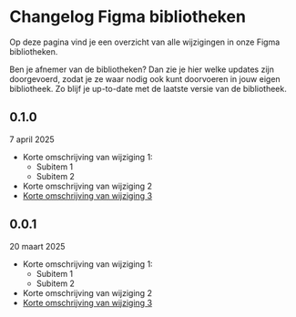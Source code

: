# Changelog Figma bibliotheken

Op deze pagina vind je een overzicht van alle wijzigingen in onze Figma bibliotheken.

Ben je afnemer van de bibliotheken? Dan zie je hier welke updates zijn doorgevoerd, zodat je ze waar nodig ook kunt doorvoeren in jouw eigen bibliotheek. Zo blijf je up-to-date met de laatste versie van de bibliotheek.

<!-- Hieronder vind je 2 templates die je kunt gebruiken om de changelog te schrijven:

1. Template voor het publiceren van een nieuwe versie op de changelogpagina
2. Template voor het schrijven van een changelog, gebaseerd op het type wijziging

----------

1. Template voor het publiceren van een nieuwe versie

## 0.1.0

1 januari 2025

- Korte omschrijving van wijziging 1:
  - Subitem 1
  - Subitem 2
- Korte omschrijving van wijziging 2
- [Korte omschrijving van wijziging 3](url-figma-bibliotheek)

----------

2. Template voor het schrijven van een changelog

* Tekstwijziging *

Schrijfwijze:
Tekst '{oude-tekst}' is gewijzigd naar '{nieuwe-tekst}' in {naam-component} component.

Voorbeeld:
Tekst 'Label' is gewijzigd naar 'Text' in Button component.

-

Schrijfwijze:
Subcomponent '{naam-oude-subcomponent}' is hernoemd naar '{naam-nieuwe-subcomponent}' binnen {naam-component} component.

Voorbeeld:
Subcomponent 'utrecht-accordion-button' is hernoemd naar '__button' binnen Accordion component.

-

Schrijfwijze:
Property is gewijzigd van '{oude-naam-property}' naar '{nieuwe-naam-property}' in {naam-component} component.

Voorbeeld:
Property is gewijzigd van 'Content' naar 'Children' in Alert component.

- 

Schrijfwijze:
Tekst '{oude-tekst} is gewijzigd naar '{nieuwe-tekst}' in {frame} frame.

Voorbeeld:
Tekst 'Text input' is gewijzigd naar 'Text Input' in Documentatie frame.

-----

* Token hernoemd * 

Schrijfwijze:
Token `{oude-token}` is hernoemd naar `{nieuwe-token}` in {naam-component} component.

Voorbeeld:
Token `.accordion.button.icon.margin-inline` is hernoemd naar `.accordion.button.gap` in Accordion component.

-----

* Token toegevoegd * 

Schrijfwijze:
Token `{token}` is toegevoegd aan {naam-component} component. 

Voorbeeld:
Token  accordion.row-gap is toegevoegd aan Accordion component. 

-----

* Token verwijderd *

Schrijfwijze:
Token `{token}` is verwijderd uit {naam-component} component.

Voorbeeld:
Token `blockquote.attribution.font-family` is verwijderd uit Blockquote component. 

-----

* Tokenwaarde gewijzigd *

Schrijfwijze:
Waarde van token(s) `{token(s)}` is/zijn gewijzigd van {naam-component OF naam-brand-of-common-token}.

Voorbeeld:
Waarde van tokens `utrecht.ordered-list.padding-inline-start` zijn gewijzigd van Ordered List component. 

-

Schrijfwijze:
Waarde van token(s) `{token(s)}` is/zijn gewijzigd naar `{token-value}` van {naam-component OF naam-brand-of-common-token}.

Voorbeeld:
Waarde van token `utrecht.form-control.read-only.border-color` is gewijzigd naar transparant van Form Control common token.

-----

* Component hernoemd *

Schrijfwijze:
Component '{naam-oude-component}' is hernoemd naar '{naam-nieuwe-component}'.

Voorbeeld:
Component ‘utrecht-badge-counter’ is hernoemd naar ‘utrecht-number-badge’.

-----

* Component toegevoegd *

Schrijfwijze:
{status-estafettemodel} component '{naam-component}' van {organisatie} is toegevoegd aan de bibliotheek.

Voorbeeld:
Community component 'Code Block' van gemeente Utrecht is toegevoegd aan de bibliotheek.

-----

* Component verwijderd *

Schrijfwijze:
{status-estafettemodel} component '{naam-component}' is verwijderd uit de bibliotheek.

Voorbeeld:
Help Wanted component 'Badge Data' is verwijderd uit de bibliotheek.

-----

* Component gewijzigd *

Schrijfwijze:
{iets} is verwijderd uit {naam-component} component.

Voorbeelden:
- Focus state is verwijderd uit Button component.
- Sluit optie is verwijderd uit Alert component.

-

Schrijfwijze:
{iets} in {naam-component} is gewijzigd.

Voorbeeld:
Positie van de Marker in Ordered List component is gewijzigd, door deze buiten het frame te plaatsen.

-----

* Lay-out of structuurwijziging *

Schrijfwijze:
{Kan verschillen. Schrijf in de voltooid deelwoordsvorm (bijv. toegevoegd, aangepast, verplaatst) en begin de zin zonder lidwoord.}

Voorbeelden:
- Afstand tussen frames is aangepast van 400px naar 800px.
- Page dividers zijn toegevoegd aan de pagina's.
- Pagina 'Component collage' is verplaatst naar categorie '# Extra's'.
- Componenten uit NL Design System ToDo bibliotheek zijn verplaatst naar deze bibliotheek.

-----

* Technische verbetering *

Schrijfwijze:
{Kan verschillen. Schrijf in de voltooid deelwoordsvorm (bijv. toegevoegd, aangepast, verplaatst) en begin de zin zonder lidwoord.}

Voorbeelden:
- Waardes zijn omgezet van `px` naar `re`m in Token Studio.
- Tokens in Tokens Studio zijn opnieuw gelinkt aan token documentatie in Figma. -->

## 0.1.0

7 april 2025

- Korte omschrijving van wijziging 1:
  - Subitem 1
  - Subitem 2
- Korte omschrijving van wijziging 2
- [Korte omschrijving van wijziging 3](url-figma-bibliotheek)

## 0.0.1

20 maart 2025

- Korte omschrijving van wijziging 1:
  - Subitem 1
  - Subitem 2
- Korte omschrijving van wijziging 2
- [Korte omschrijving van wijziging 3](url-figma-bibliotheek)
